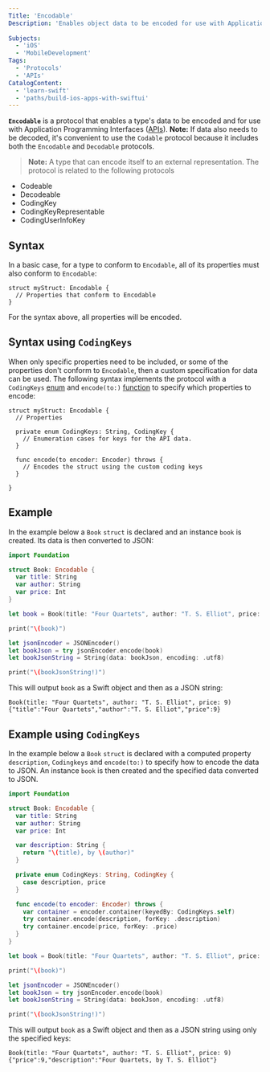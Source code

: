 ```yaml
---
Title: 'Encodable'
Description: 'Enables object data to be encoded for use with Application Programming Interfaces.'
 
Subjects:
  - 'iOS'
  - 'MobileDevelopment'
Tags:
  - 'Protocols'
  - 'APIs'
CatalogContent:
  - 'learn-swift'
  - 'paths/build-ios-apps-with-swiftui'
---
```


**`Encodable`** is a protocol that enables a type's data to be encoded and for use with Application Programming Interfaces ([APIs](https://www.codecademy.com/resources/docs/general/api)).
**Note:** If data also needs to be decoded, it's convenient to use the `Codable` protocol because it includes both the `Encodable` and `Decodable` protocols.
> **Note:** A type that can encode itself to an external representation. The protocol is related to the following protocols

- Codeable
- Decodeable
- CodingKey
- CodingKeyRepresentable
- CodingUserInfoKey

## Syntax

In a basic case, for a type to conform to `Encodable`, all of its properties must also conform to `Encodable`:

```pseudo
struct myStruct: Encodable {
  // Properties that conform to Encodable
}
```

For the syntax above, all properties will be encoded.

## Syntax using `CodingKeys`

When only specific properties need to be included, or some of the properties don't conform to `Encodable`, then a custom specification for data can be used. The following syntax implements the protocol with a `CodingKeys` [enum](https://www.codecademy.com/resources/docs/swift/enums) and `encode(to:)` [function](https://www.codecademy.com/resources/docs/swift/functions) to specify which properties to encode:

```pseudo
struct myStruct: Encodable {
  // Properties

  private enum CodingKeys: String, CodingKey {
    // Enumeration cases for keys for the API data.
  }

  func encode(to encoder: Encoder) throws {
    // Encodes the struct using the custom coding keys
  }

}
```

## Example

In the example below a `Book` `struct` is declared and an instance `book` is created. Its data is then converted to JSON:

```swift
import Foundation

struct Book: Encodable {
  var title: String
  var author: String
  var price: Int
}

let book = Book(title: "Four Quartets", author: "T. S. Elliot", price: 9)

print("\(book)")

let jsonEncoder = JSONEncoder()
let bookJson = try jsonEncoder.encode(book)
let bookJsonString = String(data: bookJson, encoding: .utf8)

print("\(bookJsonString!)")
```

This will output `book` as a Swift object and then as a JSON string:

```shell
Book(title: "Four Quartets", author: "T. S. Elliot", price: 9)
{"title":"Four Quartets","author":"T. S. Elliot","price":9}
```

## Example using `CodingKeys`

In the example below a `Book` `struct` is declared with a computed property `description`, `Codingkeys` and `encode(to:)` to specify how to encode the data to JSON. An instance `book` is then created and the specified data converted to JSON.

```swift
import Foundation

struct Book: Encodable {
  var title: String
  var author: String
  var price: Int

  var description: String {
    return "\(title), by \(author)"
  }

  private enum CodingKeys: String, CodingKey {
    case description, price
  }

  func encode(to encoder: Encoder) throws {
    var container = encoder.container(keyedBy: CodingKeys.self)
    try container.encode(description, forKey: .description)
    try container.encode(price, forKey: .price)
  }
}

let book = Book(title: "Four Quartets", author: "T. S. Elliot", price: 9)

print("\(book)")

let jsonEncoder = JSONEncoder()
let bookJson = try jsonEncoder.encode(book)
let bookJsonString = String(data: bookJson, encoding: .utf8)

print("\(bookJsonString!)")
```

This will output `book` as a Swift object and then as a JSON string using only the specified keys:

```shell
Book(title: "Four Quartets", author: "T. S. Elliot", price: 9)
{"price":9,"description":"Four Quartets, by T. S. Elliot"}
```
